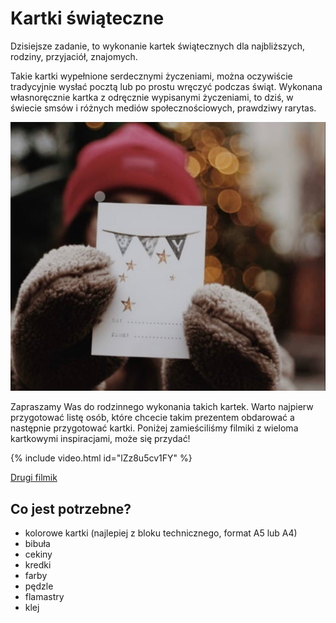 # Kartki świąteczne

Dzisiejsze zadanie, to wykonanie kartek świątecznych dla najbliższych, rodziny, przyjaciół, znajomych.

Takie kartki wypełnione serdecznymi życzeniami, można oczywiście tradycyjnie wysłać pocztą lub po prostu wręczyć podczas świąt. Wykonana własnoręcznie kartka z odręcznie wypisanymi życzeniami, to dziś, w świecie smsów i różnych mediów społecznościowych, prawdziwy rarytas.

![Zdjęcie](/img/2020-12-05.jpg)

Zapraszamy Was do rodzinnego wykonania takich kartek. Warto najpierw przygotować listę osób, które chcecie takim prezentem obdarować a następnie przygotować kartki. Poniżej zamieściliśmy filmiki z wieloma kartkowymi inspiracjami, może się przydać!

{% include video.html id="lZz8u5cv1FY" %}

[Drugi filmik](https://www.facebook.com/pracowniaoko.krakow/videos/853671558717173)

## Co jest potrzebne?

- kolorowe kartki (najlepiej z bloku technicznego, format A5 lub A4)
- bibuła
- cekiny
- kredki
- farby
- pędzle
- flamastry
- klej

